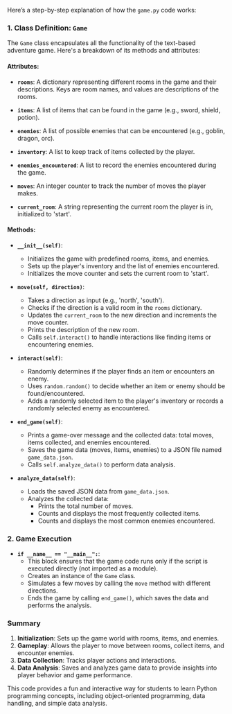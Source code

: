 Here’s a step-by-step explanation of how the `game.py` code works:

### **1. Class Definition: `Game`**

The `Game` class encapsulates all the functionality of the text-based adventure game. Here's a breakdown of its methods and attributes:

#### **Attributes:**

- **`rooms`**: A dictionary representing different rooms in the game and their descriptions. Keys are room names, and values are descriptions of the rooms.
  
- **`items`**: A list of items that can be found in the game (e.g., sword, shield, potion).
  
- **`enemies`**: A list of possible enemies that can be encountered (e.g., goblin, dragon, orc).

- **`inventory`**: A list to keep track of items collected by the player.

- **`enemies_encountered`**: A list to record the enemies encountered during the game.

- **`moves`**: An integer counter to track the number of moves the player makes.

- **`current_room`**: A string representing the current room the player is in, initialized to 'start'.

#### **Methods:**

- **`__init__(self)`**:
  - Initializes the game with predefined rooms, items, and enemies.
  - Sets up the player's inventory and the list of enemies encountered.
  - Initializes the move counter and sets the current room to 'start'.

- **`move(self, direction)`**:
  - Takes a direction as input (e.g., 'north', 'south').
  - Checks if the direction is a valid room in the `rooms` dictionary.
  - Updates the `current_room` to the new direction and increments the move counter.
  - Prints the description of the new room.
  - Calls `self.interact()` to handle interactions like finding items or encountering enemies.

- **`interact(self)`**:
  - Randomly determines if the player finds an item or encounters an enemy.
  - Uses `random.random()` to decide whether an item or enemy should be found/encountered.
  - Adds a randomly selected item to the player's inventory or records a randomly selected enemy as encountered.

- **`end_game(self)`**:
  - Prints a game-over message and the collected data: total moves, items collected, and enemies encountered.
  - Saves the game data (moves, items, enemies) to a JSON file named `game_data.json`.
  - Calls `self.analyze_data()` to perform data analysis.

- **`analyze_data(self)`**:
  - Loads the saved JSON data from `game_data.json`.
  - Analyzes the collected data:
    - Prints the total number of moves.
    - Counts and displays the most frequently collected items.
    - Counts and displays the most common enemies encountered.

### **2. Game Execution**

- **`if __name__ == "__main__":`**:
  - This block ensures that the game code runs only if the script is executed directly (not imported as a module).
  - Creates an instance of the `Game` class.
  - Simulates a few moves by calling the `move` method with different directions.
  - Ends the game by calling `end_game()`, which saves the data and performs the analysis.

### **Summary**

1. **Initialization**: Sets up the game world with rooms, items, and enemies.
2. **Gameplay**: Allows the player to move between rooms, collect items, and encounter enemies.
3. **Data Collection**: Tracks player actions and interactions.
4. **Data Analysis**: Saves and analyzes game data to provide insights into player behavior and game performance.

This code provides a fun and interactive way for students to learn Python programming concepts, including object-oriented programming, data handling, and simple data analysis.
